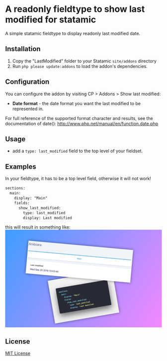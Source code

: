 # A readonly fieldtype to show last modified for statamic
A simple statamic fieldtype to display readonly last modified date.

## Installation

1. Copy the "LastModified" folder to your Statamic `site/addons` directory
2. Run `php please update:addons` to load the addon's dependencies.

## Configuration

You can configure the addon by visiting CP > Addons > Show last modified:

  * **Date format** - the date format you want the last modified to be represented in.

For full reference of the supported format character and results, see the documentation of date(): http://www.php.net/manual/en/function.date.php

## Usage

 * add a `type: last_modified` field to the top level of your fieldset.

## Examples

In your fieldtype, it has to be a top level field, otherwise it will not work!
```
sections:
  main:
    display: "Main"
    fields:
      show_last_modified:
        type: last_modified
        display: Last modified
```

this will result in something like:
![show last modified](https://github.com/neophen/statamic-field-last-modified/raw/master/docs/img/figure-1.png "show last modified")



## License

[MIT License](http://emd.mit-license.org)
